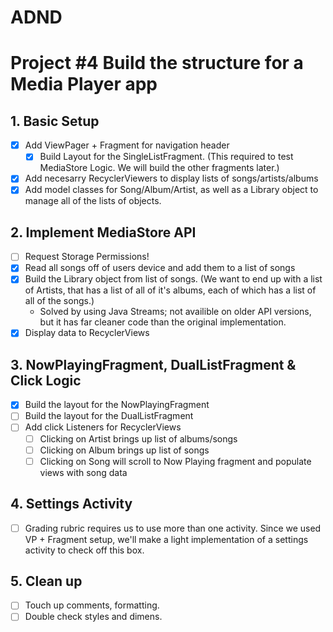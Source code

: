 # ADND
Project #4 Build the structure for a Media Player app
=======
## 1.  Basic Setup
- [x] Add ViewPager + Fragment for navigation header
  - [x] Build Layout for the SingleListFragment. (This required to test MediaStore Logic.  We will build the other fragments later.)
- [x] Add necesarry RecyclerViewers to display lists of songs/artists/albums
- [x] Add model classes for Song/Album/Artist, as well as a Library object to manage all of the lists of objects.
## 2. Implement MediaStore API
- [ ] Request Storage Permissions!
- [x] Read all songs off of users device and add them to a list of songs
- [x] Build the Library object from list of songs. (We want to end up with a list of Artists, that has a list of all of it's albums, each of which has a list of all of the songs.) 
  -  Solved by using Java Streams; not availible on older API versions, but it has far cleaner code than the original implementation.
- [x] Display data to RecyclerViews
## 3. NowPlayingFragment, DualListFragment & Click Logic
- [x] Build the layout for the NowPlayingFragment
- [ ] Build the layout for the DualListFragment
- [ ] Add click Listeners for RecyclerViews
  - [ ] Clicking on Artist brings up list of albums/songs
  - [ ] Clicking on Album brings up list of songs
  - [ ] Clicking on Song will scroll to Now Playing fragment and populate views with song data
## 4. Settings Activity
- [ ] Grading rubric requires us to use more than one activity.  Since we used VP + Fragment setup, we'll make a light implementation of a settings activity to check off this box.
## 5. Clean up
- [ ] Touch up comments, formatting.
- [ ] Double check styles and dimens.
